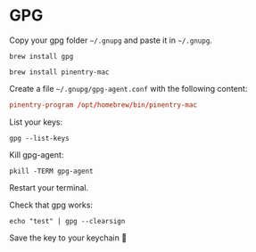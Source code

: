 # GPG

Copy your gpg folder `~/.gnupg` and paste it in `~/.gnupg`.

```console
brew install gpg
```

```console
brew install pinentry-mac
```

Create a file `~/.gnupg/gpg-agent.conf` with the following content:

```conf
pinentry-program /opt/homebrew/bin/pinentry-mac
```

List your keys:

```console
gpg --list-keys
```

Kill gpg-agent:

```console
pkill -TERM gpg-agent
```

Restart your terminal.

Check that gpg works:

```console
echo "test" | gpg --clearsign
```

Save the key to your keychain 🔐
